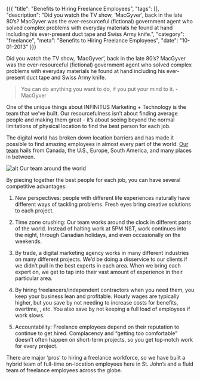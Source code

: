 {{{
  "title": "Benefits to Hiring Freelance Employees",
  "tags": [],
  "description": "Did you watch the TV show, ‘MacGyver’, back in the late 80’s? MacGyver was the ever-resourceful (fictional) government agent who solved complex problems with everyday materials he found at hand including his ever-present duct tape and Swiss Army knife.",
  "category": "freelance",
  "meta": "Benefits to Hiring Freelance Employees",
  "date": "10-01-2013"
}}}

Did you watch the TV show, ‘MacGyver’, back in the late 80’s? MacGyver was the ever-resourceful (fictional) government agent<!--more--> who solved complex problems with everyday materials he found at hand including his ever-present duct tape and Swiss Army knife.

> You can do anything you want to do, if you put your mind to it.
> -MacGyver
 
One of the unique things about INFINITUS Marketing + Technology is the team that we’ve built. Our resourcefulness isn’t about finding average people and making them great - it’s about seeing beyond the normal limitations of physical location to find the best person for each job.
 
The digital world has broken down location barriers and has made it possible to find amazing employees in almost every part of the world. [Our team](/team) hails from Canada, the U.S., Europe, South America, and many places in between.

![alt Our team around the world](/images/around-world.jpg "Our team around the world")
 
By piecing together the best people for each job, you can have several competitive advantages:

1. New perspectives: people with different life experiences naturally have different ways of tackling problems. Fresh eyes bring creative solutions to each project.
 
2. Time zone crushing: Our team works around the clock in different parts of the world. Instead of halting work at 5PM NST, work continues into the night, through Canadian holidays, and even occasionally on the weekends.
 
3. By trade, a digital marketing agency works in many different industries on many different projects. We’d be doing a disservice to our clients if we didn’t pull in the best experts in each area. When we bring each expert on, we get to tap into their vast amount of experience in their particular area.
 
4. By hiring freelancers/independent contractors when you need them, you keep your business lean and profitable. Hourly wages are typically higher, but you save by not needing to increase costs for benefits, overtime, , etc. You also save by not keeping a full load of employees if work slows.
 
5. Accountability: Freelance employees depend on their reputation to continue to get hired. Complacency and “getting too comfortable” doesn’t often happen on short-term projects, so you get top-notch work for every project.

There are major ‘pros’ to hiring a freelance workforce, so we have built a hybrid team of full-time on-location employees here in St. John’s and a fluid team of freelance employees across the globe.
